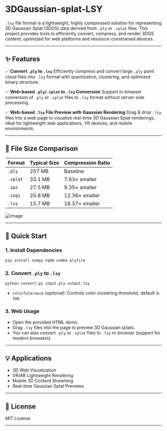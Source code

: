 # 3DGaussian-splat-LSY

`.lsy` file format is a lightweight, highly compressed solution for representing 3D Gaussian Splat (3DGS) data derived from `.ply` or `.splat` files. This project provides tools to efficiently convert, compress, and render 3DGS content, optimized for web platforms and resource-constrained devices.

---

## ✨ Features

✅ **Convert `.ply` to `.lsy`**
Efficiently compress and convert large `.ply` point cloud files into `.lsy` format with quantization, clustering, and optimized binary structure.

✅ **Web-based `.ply`/`.splat` to `.lsy` Conversion**
Support in-browser conversion of `.ply` or `.splat` files to `.lsy` format without server-side processing.

✅ **Web-based `.lsy` File Preview with Gaussian Rendering**
Drag & drop `.lsy` files into a web page to visualize real-time 3D Gaussian Splat renderings, ideal for lightweight web applications, VR devices, and mobile environments.

---

## 📁 File Size Comparison

| Format   | Typical Size | Compression Ratio |
| -------- | ------------ | ----------------- |
| `.ply`   | 257 MB       | Baseline          |
| `.splat` | 33.1 MB      | 7.63× smaller     |
| `.spz`   | 27.5 MB      | 9.35× smaller     |
| `.sogs`  | 20.8 MB      | 12.36× smaller    |
| `.lsy`   | 15.7 MB      | 16.37× smaller    |

![image](https://github.com/user-attachments/assets/8d47c99f-eefb-4f40-9d6a-1cdd19a791c8)

---

## 🚀 Quick Start

### 1. Install Dependencies

```bash
pip install numpy tqdm numba plyfile
```

### 2. Convert `.ply` to `.lsy`

```bash
python convert.py input.ply output.lsy 
```

* `colorTolerance` (optional): Controls color clustering threshold, default is `100`.

### 3. Web Usage

* Open the provided HTML demo.
* Drag `.lsy` files into the page to preview 3D Gaussian splats.
* You can also convert `.ply` or `.splat` files to `.lsy` in-browser (support for modern browsers).

---

## 💡 Applications

* 3D Web Visualization
* VR/AR Lightweight Rendering
* Mobile 3D Content Streaming
* Real-time Gaussian Splat Previews

---

## 📄 License

MIT License

---

